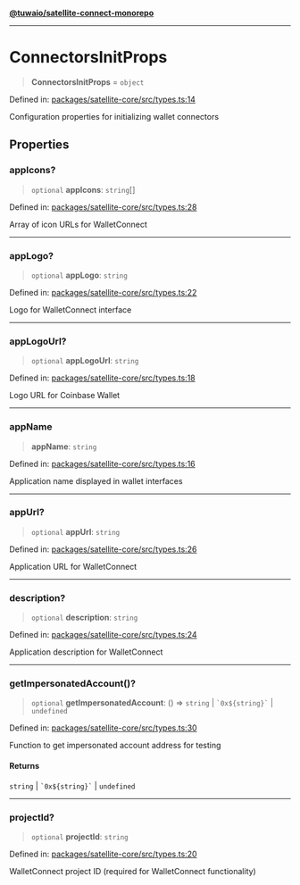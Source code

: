 [**@tuwaio/satellite-connect-monorepo**](../../../README.md)

***

# ConnectorsInitProps

> **ConnectorsInitProps** = `object`

Defined in: [packages/satellite-core/src/types.ts:14](https://github.com/TuwaIO/satellite-connect/blob/5ea2bf35da638317e8edf885c3993433cb84e778/packages/satellite-core/src/types.ts#L14)

Configuration properties for initializing wallet connectors

## Properties

### appIcons?

> `optional` **appIcons**: `string`[]

Defined in: [packages/satellite-core/src/types.ts:28](https://github.com/TuwaIO/satellite-connect/blob/5ea2bf35da638317e8edf885c3993433cb84e778/packages/satellite-core/src/types.ts#L28)

Array of icon URLs for WalletConnect

***

### appLogo?

> `optional` **appLogo**: `string`

Defined in: [packages/satellite-core/src/types.ts:22](https://github.com/TuwaIO/satellite-connect/blob/5ea2bf35da638317e8edf885c3993433cb84e778/packages/satellite-core/src/types.ts#L22)

Logo for WalletConnect interface

***

### appLogoUrl?

> `optional` **appLogoUrl**: `string`

Defined in: [packages/satellite-core/src/types.ts:18](https://github.com/TuwaIO/satellite-connect/blob/5ea2bf35da638317e8edf885c3993433cb84e778/packages/satellite-core/src/types.ts#L18)

Logo URL for Coinbase Wallet

***

### appName

> **appName**: `string`

Defined in: [packages/satellite-core/src/types.ts:16](https://github.com/TuwaIO/satellite-connect/blob/5ea2bf35da638317e8edf885c3993433cb84e778/packages/satellite-core/src/types.ts#L16)

Application name displayed in wallet interfaces

***

### appUrl?

> `optional` **appUrl**: `string`

Defined in: [packages/satellite-core/src/types.ts:26](https://github.com/TuwaIO/satellite-connect/blob/5ea2bf35da638317e8edf885c3993433cb84e778/packages/satellite-core/src/types.ts#L26)

Application URL for WalletConnect

***

### description?

> `optional` **description**: `string`

Defined in: [packages/satellite-core/src/types.ts:24](https://github.com/TuwaIO/satellite-connect/blob/5ea2bf35da638317e8edf885c3993433cb84e778/packages/satellite-core/src/types.ts#L24)

Application description for WalletConnect

***

### getImpersonatedAccount()?

> `optional` **getImpersonatedAccount**: () => `string` \| `` `0x${string}` `` \| `undefined`

Defined in: [packages/satellite-core/src/types.ts:30](https://github.com/TuwaIO/satellite-connect/blob/5ea2bf35da638317e8edf885c3993433cb84e778/packages/satellite-core/src/types.ts#L30)

Function to get impersonated account address for testing

#### Returns

`string` \| `` `0x${string}` `` \| `undefined`

***

### projectId?

> `optional` **projectId**: `string`

Defined in: [packages/satellite-core/src/types.ts:20](https://github.com/TuwaIO/satellite-connect/blob/5ea2bf35da638317e8edf885c3993433cb84e778/packages/satellite-core/src/types.ts#L20)

WalletConnect project ID (required for WalletConnect functionality)
